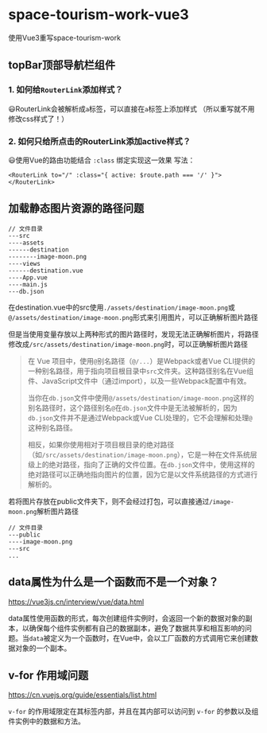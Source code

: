 # space-tourism-work-vue3
使用Vue3重写space-tourism-work

## topBar顶部导航栏组件
### 1. 如何给`RouterLink`添加样式？
😃RouterLink会被解析成`a`标签，可以直接在`a`标签上添加样式
（所以重写就不用修改css样式了！）
### 2. 如何只给所点击的RouterLink添加active样式？
😃使用Vue的路由功能结合 `:class` 绑定实现这一效果
写法：
```vue3
<RouterLink to="/" :class="{ active: $route.path === '/' }"></RouterLink>
```

## 加载静态图片资源的路径问题

```
// 文件目录
---src
----assets
------destination
--------image-moon.png
----views
------destination.vue
----App.vue
----main.js
---db.json
```

在destination.vue中<img src=''>的src使用`./assets/destination/image-moon.png`或`@/assets/destination/image-moon.png`形式来引用图片，可以正确解析图片路径

但是当使用变量存放以上两种形式的图片路径时，发现无法正确解析图片，将路径修改成`/src/assets/destination/image-moon.png`时，可以正确解析图片路径

> 
> 在 Vue 项目中，使用`@`别名路径（`@/...`）是Webpack或者Vue CLI提供的一种别名路径，用于指向项目根目录中`src`文件夹。这种路径别名在Vue组件、JavaScript文件中（通过import），以及一些Webpack配置中有效。
>
> 当你在`db.json`文件中使用`@/assets/destination/image-moon.png`这样的别名路径时，这个路径别名`@`在`db.json`文件中是无法被解析的，因为`db.json`文件并不是通过Webpack或Vue CLI处理的，它不会理解和处理`@`这种别名路径。
>
> 相反，如果你使用相对于项目根目录的绝对路径（如`/src/assets/destination/image-moon.png`），它是一种在文件系统层级上的绝对路径，指向了正确的文件位置。在`db.json`文件中，使用这样的绝对路径可以正确地指向图片的位置，因为它是以文件系统路径的方式进行解析的。

若将图片存放在public文件夹下，则不会经过打包，可以直接通过`/image-moon.png`解析图片路径

```
// 文件目录
---public
----image-moon.png
---src
...
```

## data属性为什么是一个函数而不是一个对象？

https://vue3js.cn/interview/vue/data.html

data属性使用函数的形式，每次创建组件实例时，会返回一个新的数据对象的副本，以确保每个组件实例都有自己的数据副本，避免了数据共享和相互影响的问题。当`data`被定义为一个函数时，在Vue中，会以工厂函数的方式调用它来创建数据对象的一个副本。

## v-for 作用域问题

https://cn.vuejs.org/guide/essentials/list.html

`v-for` 的作用域限定在其标签内部，并且在其内部可以访问到 `v-for` 的参数以及组件实例中的数据和方法。
